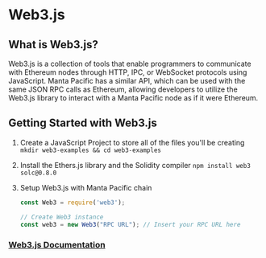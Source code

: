 # Web3.js

## What is Web3.js?

Web3.js is a collection of tools that enable programmers to communicate with Ethereum nodes through HTTP, IPC, or WebSocket protocols using JavaScript. Manta Pacific has a similar API, which can be used with the same JSON RPC calls as Ethereum, allowing developers to utilize the Web3.js library to interact with a Manta Pacific node as if it were Ethereum.

## Getting Started with Web3.js

1. Create a JavaScript Project to store all of the files you'll be creating
   `mkdir web3-examples && cd web3-examples`
2. Install the Ethers.js library and the Solidity compiler
   `npm install web3 solc@0.8.0`
3. Setup Web3.js with Manta Pacific chain

    ``` js
    const Web3 = require('web3');

    // Create Web3 instance
    const web3 = new Web3("RPC URL"); // Insert your RPC URL here
    ```

### [Web3.js Documentation](https://web3js.readthedocs.io/en/v1.3.4/)
